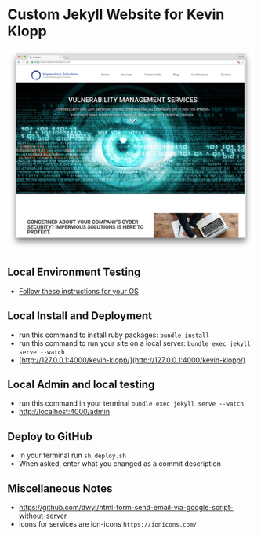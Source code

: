 # Custom Jekyll Website for Kevin Klopp

![screenshot](screenshots/home.png 'Custom Jeckyll website for Impervious Solutions')

## Local Environment Testing

* [Follow these instructions for your OS](https://jekyllrb.com/docs/installation/)


## Local Install and Deployment

* run this command to install ruby packages: ```bundle install```
* run this command to run your site on a local server: ```bundle exec jekyll serve --watch```
* [http://127.0.0.1:4000/kevin-klopp/](http://127.0.0.1:4000/kevin-klopp/)

## Local Admin and local testing

* run this command in your terminal ```bundle exec jekyll serve --watch```
* [http://localhost:4000/admin](http://localhost:4000/admin)

## Deploy to GitHub

* In your terminal run ```sh deploy.sh```
* When asked, enter what you changed as a commit description

## Miscellaneous Notes

* https://github.com/dwyl/html-form-send-email-via-google-script-without-server
* icons for services are ion-icons ```https://ionicons.com/```
